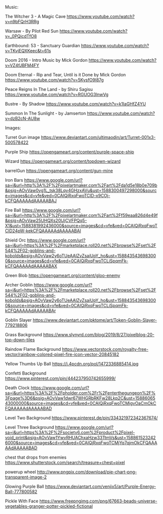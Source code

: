 Music:

The Witcher 3 - A Magic Cave
https://www.youtube.com/watch?v=n9bFQrH3RRg

Warsaw - By Pilot Red Sun
https://www.youtube.com/watch?v=_0PQicdTfO8

Earthbound: 53 - Sanctuary Guardian
https://www.youtube.com/watch?v=TKvjEQXKeec&t=61s

Doom 2016 - Intro Music by Mick Gordon
https://www.youtube.com/watch?v=VZ4fJBFM4FY

Doom Eternal - Rip and Tear, Until is it Done by Mick Gordon
https://www.youtube.com/watch?v=5KysfO9l87g

Peace Reigns In The Land - by Shiru Sagisu
https://www.youtube.com/watch?v=RGUOG3lnwVg

Bustre - By Shadow 
https://www.youtube.com/watch?v=k1IaGHfZ4YU

Summon In The Sunlight - by Jamserton 
https://www.youtube.com/watch?v=dzB2cN-AU8w



Images:

Turret Gun image
https://www.deviantart.com/ultimaodin/art/Turret-001x3-500578422 

Purple Ship
https://opengameart.org/content/purple-space-ship

Wizard
https://opengameart.org/content/topdown-wizard

barrelGun
https://opengameart.org/content/gun-mine

Iron Bars
https://www.google.com/url?sa=i&url=http%3A%2F%2Fpixelartmaker.com%2Fart%2Fda1d5e18b0e709b&psig=AOvVaw0vg1L_tsk38Lqy4GHzxAVu&ust=1588300497298000&source=images&cd=vfe&ved=0CAIQjRxqFwoTCID-x9COj-kCFQAAAAAdAAAAABAJ

Fire Ball
https://www.google.com/url?sa=i&url=http%3A%2F%2Fpixelartmaker.com%2Fart%2Ff59eaa826d4e49f&psig=AOvVaw25UHQXs20lJjCVFPQq5-X1&ust=1588381992436000&source=images&cd=vfe&ved=0CAIQjRxqFwoTCID24pW-kekCFQAAAAAdAAAAABAI

Shield Orc
https://www.google.com/url?sa=i&url=https%3A%2F%2Fmarketplace.roll20.net%2Fbrowse%2Fset%2F544%2F02-goblins-and-kobolds&psig=AOvVaw2y6oTUeAAIZvZsaiUpY_ho&ust=1588435436983000&source=images&cd=vfe&ved=0CAIQjRxqFwoTCLiSpqmFk-kCFQAAAAAdAAAAABAX

Green Blob
https://opengameart.org/content/gloo-enemy

Archer Goblin
https://www.google.com/url?sa=i&url=https%3A%2F%2Fmarketplace.roll20.net%2Fbrowse%2Fset%2F544%2F02-goblins-and-kobolds&psig=AOvVaw2y6oTUeAAIZvZsaiUpY_ho&ust=1588435436983000&source=images&cd=vfe&ved=0CAIQjRxqFwoTCLiSpqmFk-kCFQAAAAAdAAAAABAr

Goblin Slayer
https://www.deviantart.com/pktome/art/Token-Goblin-Slayer-779218806

Grass Background
https://www.slynyrd.com/blog/2019/8/27/pixelblog-20-top-down-tiles

Raindow Flame Background 
https://www.vectorstock.com/royalty-free-vector/rainbow-colored-pixel-fire-icon-vector-20845182

Yellow Thumbs Up Ball
https://i.4pcdn.org/pol/1472336885414.jpg

Confetti Background
https://www.pinterest.com/pin/444237950742655999/

Death Clock 
https://www.google.com/url?sa=i&url=https%3A%2F%2Fpholder.com%2Fr%2Fenterthegungeon%2F%3Fpage%3D6&psig=AOvVaw1dwr67WHGRbRKFw28Lkp2C&ust=1588606543000000&source=images&cd=vfe&ved=0CAIQjRxqFwoTCMigvOaCmOkCFQAAAAAdAAAAABAD 

Level Two Background 
https://www.pinterest.de/pin/334321972342367674/

Level Three Background
https://www.google.com/url?sa=i&url=https%3A%2F%2Fsociety6.com%2Fproduct%2Fpixel-void_print&psig=AOvVaw1YwvRHUAChxaHzw33TtmVs&ust=1588615232426000&source=images&cd=vfe&ved=0CAIQjRxqFwoTCMjYq7qjmOkCFQAAAAAdAAAAABAD

chest that drops from enemies
https://www.shutterstock.com/search/treasure+chest+pixel 

powerup wheel
http://www.pngpix.com/download/pie-chart-png-transparent-image-2

Glowing Purple Ball
https://www.deviantart.com/venjix5/art/Purple-Energy-Ball-777800582

Pickle With Face
https://www.freepngimg.com/png/67663-beads-universe-vegetables-granger-potter-pickled-fictional




